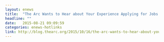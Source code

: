 ```yaml
---
layout: enews
title:  "The Arc Wants to Hear about Your Experience Applying for Jobs Online"
headline: ""
date:   2015-08-21 09:09:59
categories: enews-hotlinks
link: http://blog.thearc.org/2015/10/16/the-arc-wants-to-hear-about-your-experience-applying-for-jobs-online/
---
```

